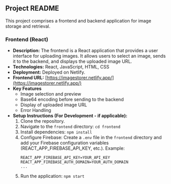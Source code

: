 ## Project README

This project comprises a frontend and backend application for image storage and retrieval.

### Frontend (React)

* **Description:** The frontend is a React application that provides a user interface for uploading images. It allows users to select an image, sends it to the backend, and displays the uploaded image URL.
* **Technologies:** React, JavaScript, HTML, CSS
* **Deployment:** Deployed on Netlify.
* **Frontend URL:** [https://imagestorer.netlify.app/](https://imagestorer.netlify.app/)
* **Key Features**
    * Image selection and preview
    * Base64 encoding before sending to the backend
    * Display of uploaded image URL
    * Error Handling
* **Setup Instructions (For Development - if applicable):**
    1.  Clone the repository.
    2.  Navigate to the `frontend` directory: `cd frontend`
    3.  Install dependencies: `npm install`
    4.  Configure Firebase: Create a `.env` file in the `frontend` directory and add your Firebase configuration variables (REACT_APP_FIREBASE_API_KEY, etc.).  Example:
        ```
        REACT_APP_FIREBASE_API_KEY=YOUR_API_KEY
        REACT_APP_FIREBASE_AUTH_DOMAIN=YOUR_AUTH_DOMAIN
        ...
        ```
    5.  Run the application: `npm start`
